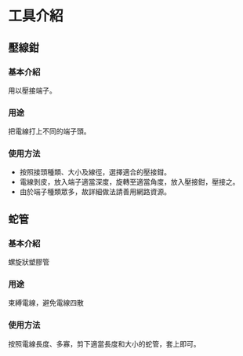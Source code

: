 # 工具介紹
## 壓線鉗

### 基本介紹
用以壓接端子。

### 用途
把電線打上不同的端子頭。

### 使用方法
+ 按照接頭種類、大小及線徑，選擇適合的壓接鉗。
+ 電線剝皮，放入端子適當深度，旋轉至適當角度，放入壓接鉗，壓接之。
+ 由於端子種類眾多，故詳細做法請善用網路資源。

## 蛇管
### 基本介紹
螺旋狀塑膠管

### 用途
束縛電線，避免電線四散

### 使用方法
按照電線長度、多寡，剪下適當長度和大小的蛇管，套上即可。
